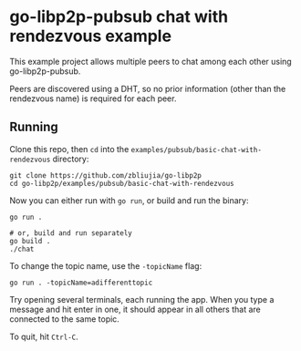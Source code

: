 # go-libp2p-pubsub chat with rendezvous example

This example project allows multiple peers to chat among each other using go-libp2p-pubsub. 

Peers are discovered using a DHT, so no prior information (other than the rendezvous name) is required for each peer.

## Running

Clone this repo, then `cd` into the `examples/pubsub/basic-chat-with-rendezvous` directory:

```shell
git clone https://github.com/zbliujia/go-libp2p
cd go-libp2p/examples/pubsub/basic-chat-with-rendezvous
```

Now you can either run with `go run`, or build and run the binary:

```shell
go run .

# or, build and run separately
go build .
./chat
```

To change the topic name, use the `-topicName` flag:

```shell
go run . -topicName=adifferenttopic
```

Try opening several terminals, each running the app. When you type a message and hit enter in one, it
should appear in all others that are connected to the same topic.

To quit, hit `Ctrl-C`.

